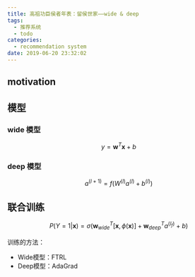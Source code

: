 ```yaml
---
title: 高祖功臣侯者年表：留侯世家——wide & deep
tags:
  - 推荐系统
  - todo
categories:
  - recommendation system
date: 2019-06-20 23:32:02
---
```



## motivation

## 模型

### wide 模型

$$
y=\mathbf{w}^{T} \mathbf{x}+b
$$

### deep 模型

$$
a^{(l+1)}=f\left(W^{(l)} a^{(l)}+b^{(l)}\right)
$$

## 联合训练

$$
P(Y=1 | \mathbf{x})=\sigma\left(\mathbf{w}_{w i d e}^{T}[\mathbf{x}, \phi(\mathbf{x})]+\mathbf{w}_{d e e p}^{T} a^{\left(l_{f}\right)}+b\right)
$$

训练的方法：

- Wide模型：FTRL
- Deep模型：AdaGrad
